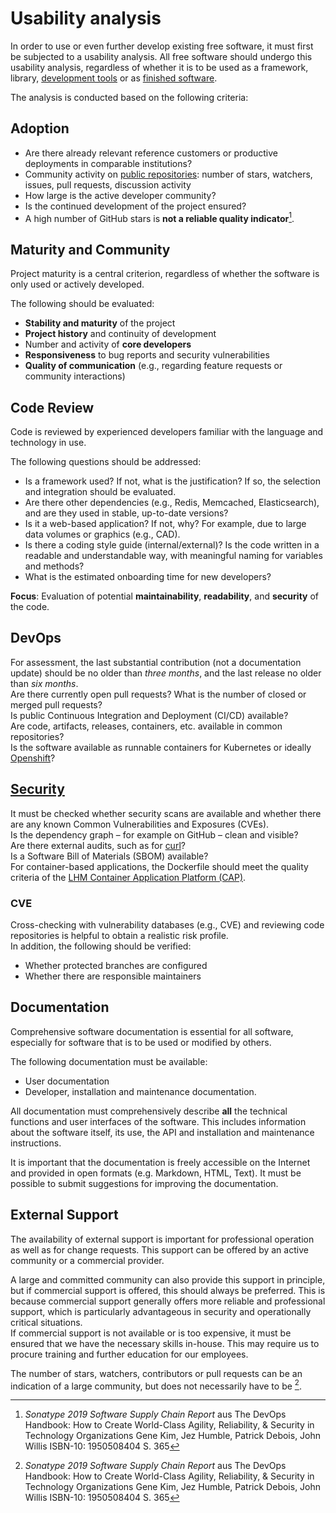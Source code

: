 # Usability analysis

In order to use or even further develop existing free software, it must first be subjected to a usability analysis.
All free software should undergo this usability analysis, regardless of whether it is to be used as a framework, library, [development tools](./in-house-development.html) or as [finished software](./use.html).

The analysis is conducted based on the following criteria:

## Adoption

* Are there already relevant reference customers or productive deployments in comparable institutions?
* Community activity on [public repositories](./repositories.html): number of stars, watchers, issues, pull requests, discussion activity
* How large is the active developer community?
* Is the continued development of the project ensured?
* A high number of GitHub stars is **not a reliable quality indicator**[^DevOps_Handbook_stars].

## Maturity and Community

Project maturity is a central criterion, regardless of whether the software is only used or actively developed.

The following should be evaluated:

* **Stability and maturity** of the project  
* **Project history** and continuity of development  
* Number and activity of **core developers**  
* **Responsiveness** to bug reports and security vulnerabilities  
* **Quality of communication** (e.g., regarding feature requests or community interactions)

## Code Review

Code is reviewed by experienced developers familiar with the language and technology in use.

The following questions should be addressed:

* Is a framework used? If not, what is the justification? If so, the selection and integration should be evaluated.
* Are there other dependencies (e.g., Redis, Memcached, Elasticsearch), and are they used in stable, up-to-date versions?
* Is it a web-based application? If not, why? For example, due to large data volumes or graphics (e.g., CAD).
* Is there a coding style guide (internal/external)? Is the code written in a readable and understandable way, with meaningful naming for variables and methods?
* What is the estimated onboarding time for new developers?

**Focus**: Evaluation of potential **maintainability**, **readability**, and **security** of the code.

## DevOps

For assessment, the last substantial contribution (not a documentation update) should be no older than _three months_, and the last release no older than _six months_.  
Are there currently open pull requests? What is the number of closed or merged pull requests?  
Is public Continuous Integration and Deployment (CI/CD) available?  
Are code, artifacts, releases, containers, etc. available in common repositories?  
Is the software available as runnable containers for Kubernetes or ideally [Openshift](./software/openshift.html)?


## [Security](./security.md)

It must be checked whether security scans are available and whether there are any known Common Vulnerabilities and Exposures (CVEs).  
Is the dependency graph – for example on GitHub – clean and visible?  
Are there external audits, such as for [curl](https://daniel.haxx.se/blog/2016/11/23/curl-security-audit/)?  
Is a Software Bill of Materials (SBOM) available?  
For container-based applications, the Dockerfile should meet the quality criteria of the [LHM Container Application Platform (CAP)](./software/openshift.html).

### CVE

Cross-checking with vulnerability databases (e.g., CVE) and reviewing code repositories is helpful to obtain a realistic risk profile.  
In addition, the following should be verified:

- Whether protected branches are configured  
- Whether there are responsible maintainers

## Documentation

Comprehensive software documentation is essential for all software, especially for software that is to be used or modified by others.

The following documentation must be available:

* User documentation
* Developer, installation and maintenance documentation.

All documentation must comprehensively describe __all__ the technical functions and user interfaces of the software.
This includes information about the software itself, its use, the API and installation and maintenance instructions.

It is important that the documentation is freely accessible on the Internet and provided in open formats (e.g. Markdown, HTML, Text).
It must be possible to submit suggestions for improving the documentation.

## External Support

The availability of external support is important for professional operation as well as for change requests.
This support can be offered by an active community or a commercial provider.

A large and committed community can also provide this support in principle, but if commercial support is offered, this should always be preferred.
This is because commercial support generally offers more reliable and professional support, which is particularly advantageous in security and operationally critical situations.  
If commercial support is not available or is too expensive, it must be ensured that we have the necessary skills in-house.
This may require us to procure training and further education for our employees.

The number of stars, watchers, contributors or pull requests can be an indication of a large community, but does not necessarily have to be [^DevOps_Handbook_stars].

[^DevOps_Handbook_stars]: _Sonatype 2019 Software Supply Chain Report_ aus The DevOps Handbook: How to Create World-Class Agility, Reliability, & Security in Technology Organizations Gene Kim, Jez Humble, Patrick Debois, John Willis ISBN-10: 1950508404 S. 365
